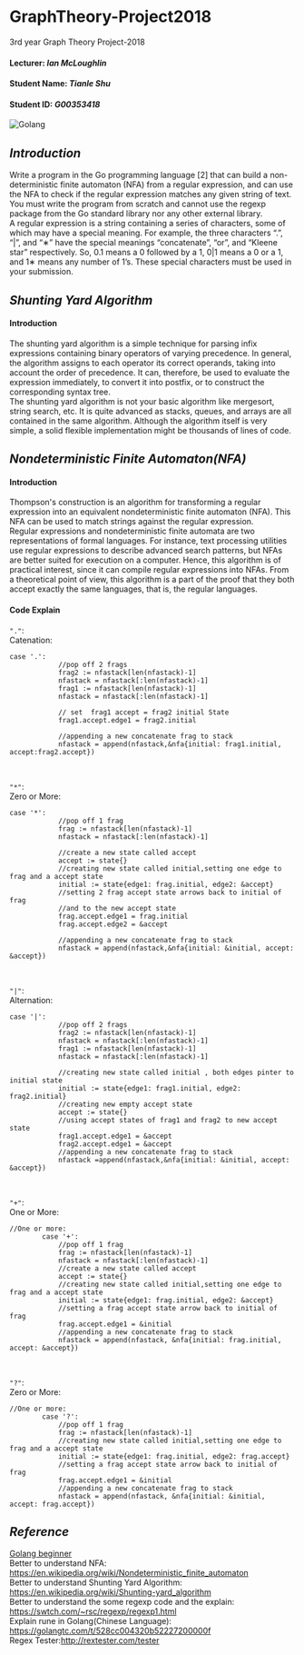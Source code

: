 # GraphTheory-Project2018
3rd year Graph Theory Project-2018
#### Lecturer: *Ian McLoughlin*
#### Student Name: *Tianle Shu*
#### Student ID: *G00353418*
![Golang](https://scriptcrunch.com/wp-content/uploads/2017/12/golang.jpg)

## *Introduction*
Write a program in the Go programming language [2] that can build a non-deterministic finite automaton (NFA) from a regular expression, and can use the NFA to check if the regular expression matches any given string of text. You must write the program from scratch and cannot use the regexp package from the Go standard library nor any other external library. <br/>
A regular expression is a string containing a series of characters, some of which may have a special meaning. For example, the three characters “.”, “|”, and “∗” have the special meanings “concatenate”, “or”, and “Kleene star” respectively. So, 0.1 means a 0 followed by a 1, 0|1 means a 0 or a 1, and 1∗ means any number of 1’s. These special characters must be used in your submission.

## *Shunting Yard Algorithm*
####  Introduction <br/>
The shunting yard algorithm is a simple technique for parsing infix expressions containing binary operators of varying precedence. In general, the algorithm assigns to each operator its correct operands, taking into account the order of precedence. It can, therefore, be used to evaluate the expression immediately, to convert it into postfix, or to construct the corresponding syntax tree. <br/>
The shunting yard algorithm is not your basic algorithm like mergesort, string search, etc. It is quite advanced as stacks, queues, and arrays are all contained in the same algorithm. Although the algorithm itself is very simple, a solid flexible implementation might be thousands of lines of code.
<br/>

## *Nondeterministic Finite Automaton(NFA)*
####  Introduction <br/>

Thompson's construction is an algorithm for transforming a regular expression into an equivalent nondeterministic finite automaton (NFA). This NFA can be used to match strings against the regular expression. <br/>
Regular expressions and nondeterministic finite automata are two representations of formal languages. For instance, text processing utilities use regular expressions to describe advanced search patterns, but NFAs are better suited for execution on a computer. Hence, this algorithm is of practical interest, since it can compile regular expressions into NFAs. From a theoretical point of view, this algorithm is a part of the proof that they both accept exactly the same languages, that is, the regular languages.
#### Code Explain <br/>
` "." `: <br/>
Catenation:
```Golang
case '.':
			//pop off 2 frags
			frag2 := nfastack[len(nfastack)-1]
			nfastack = nfastack[:len(nfastack)-1]
			frag1 := nfastack[len(nfastack)-1]
			nfastack = nfastack[:len(nfastack)-1]

			// set  frag1 accept = frag2 initial State
			frag1.accept.edge1 = frag2.initial
			
			//appending a new concatenate frag to stack
			nfastack = append(nfastack,&nfa{initial: frag1.initial, accept:frag2.accept})
```
<br/>

` "*" `:  <br/>
Zero or More:
``` Golang
case '*':
			//pop off 1 frag
			frag := nfastack[len(nfastack)-1]
			nfastack = nfastack[:len(nfastack)-1]

			//create a new state called accept
			accept := state{}
			//creating new state called initial,setting one edge to frag and a accept state
			initial := state{edge1: frag.initial, edge2: &accept}
			//setting 2 frag accept state arrows back to initial of frag
			//and to the new accept state
			frag.accept.edge1 = frag.initial
			frag.accept.edge2 = &accept

			//appending a new concatenate frag to stack
			nfastack = append(nfastack,&nfa{initial: &initial, accept: &accept})
```
<br/>

` "|" `: <br/>
Alternation:
```Golang
case '|':
			//pop off 2 frags
			frag2 := nfastack[len(nfastack)-1]
			nfastack = nfastack[:len(nfastack)-1]
			frag1 := nfastack[len(nfastack)-1]
			nfastack = nfastack[:len(nfastack)-1]

			//creating new state called initial , both edges pinter to initial state
			initial := state{edge1: frag1.initial, edge2: frag2.initial}
			//creating new empty accept state
			accept := state{}
			//using accept states of frag1 and frag2 to new accept state
			frag1.accept.edge1 = &accept
			frag2.accept.edge1 = &accept
			//appending a new concatenate frag to stack
			nfastack =append(nfastack,&nfa{initial: &initial, accept: &accept})
```
<br/>

` "+" `: <br/>
One or More:
```Golang
//One or more:
		case '+':
			//pop off 1 frag
			frag := nfastack[len(nfastack)-1]
			nfastack = nfastack[:len(nfastack)-1]
			//create a new state called accept
			accept := state{}
			//creating new state called initial,setting one edge to frag and a accept state
			initial := state{edge1: frag.initial, edge2: &accept}
			//setting a frag accept state arrow back to initial of frag
			frag.accept.edge1 = &initial
			//appending a new concatenate frag to stack
			nfastack = append(nfastack, &nfa{initial: frag.initial, accept: &accept})
```
<br/>

` "?" `: <br/>
Zero or More:
```Golang
//One or more:
		case '?':
			//pop off 1 frag
			frag := nfastack[len(nfastack)-1]
			//creating new state called initial,setting one edge to frag and a accept state
			initial := state{edge1: frag.initial, edge2: frag.accept}
			//setting a frag accept state arrow back to initial of frag
			frag.accept.edge1 = &initial
			//appending a new concatenate frag to stack
			nfastack = append(nfastack, &nfa{initial: &initial, accept: frag.accept})
```

## *Reference*
[Golang beginner](https://tour.go-zh.org/welcome/1)  <br/>
Better to understand NFA: https://en.wikipedia.org/wiki/Nondeterministic_finite_automaton <br/>
Better to understand Shunting Yard Algorithm: https://en.wikipedia.org/wiki/Shunting-yard_algorithm <br/>
Better to understand the some regexp code and the explain: https://swtch.com/~rsc/regexp/regexp1.html <br/>
Explain rune in Golang(Chinese Language): https://golangtc.com/t/528cc004320b52227200000f <br/>
Regex Tester:http://rextester.com/tester <br/>
